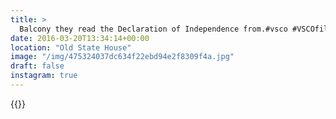 ```yaml
---
title: >
  Balcony they read the Declaration of Independence from.#vsco #VSCOfilm #boston #travel #architecture
date: 2016-03-20T13:34:14+00:00
location: "Old State House"
image: "/img/475324037dc634f22ebd94e2f8309f4a.jpg"
draft: false
instagram: true
---
```


{{<photo src="/img/475324037dc634f22ebd94e2f8309f4a.jpg">}}
